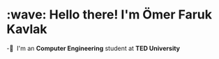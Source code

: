 <h1 align="left" id="farukkavlak-title">:wave: Hello there! I'm Ömer Faruk Kavlak</h1>



-:office: &nbsp;I'm an **Computer Engineering** student at **TED University**  </br>








